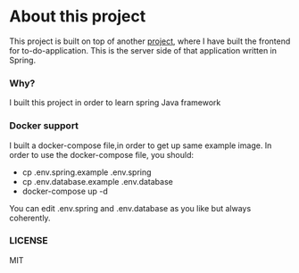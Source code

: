 # About this project
This project is built on top of another [project](URL 'https://github.com/willypuzzle/to-do-app'), where I have built the frontend for to-do-application.
This is the server side of that application written in Spring.

### Why?
I built this project in order to learn spring Java framework

### Docker support
I built a docker-compose file,in order to get up same example image.
In order to use the docker-compose file, you should:
- cp .env.spring.example .env.spring
- cp .env.database.example .env.database
- docker-compose up -d

You can edit .env.spring and .env.database as you like but always coherently.

### LICENSE

MIT
